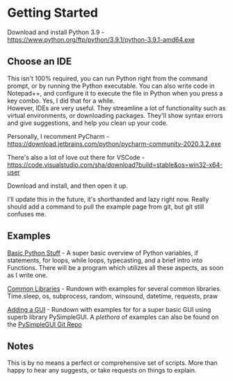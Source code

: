 # Getting Started
Download and install Python 3.9 - https://www.python.org/ftp/python/3.9.1/python-3.9.1-amd64.exe

## Choose an IDE
This isn't 100% required, you can run Python right from the command prompt, or by running the Python executable.  You can also write code in Notepad++, and configure it to execute the file in Python when you press a key combo.  Yes, I did that for a while.  
However, IDEs are very useful.  They streamline a lot of functionality such as virtual environments, or downloading packages.  They'll show syntax errors and give suggestions, and help you clean up your code.  

Personally, I recomment PyCharm - https://download.jetbrains.com/python/pycharm-community-2020.3.2.exe

There's also a lot of love out there for VSCode - https://code.visualstudio.com/sha/download?build=stable&os=win32-x64-user

Download and install, and then open it up.  

I'll update this in the future, it's shorthanded and lazy right now.  Really should add a command to pull the example page from git, but git still confuses me.

## Examples
[Basic Python Stuff](01-Basic.py) - A super basic overview of Python variables, if statements, for loops, while loops, typecasting, and a brief intro into Functions.  There will be a program which utilizes all these aspects, as soon as I write one.

[Common Libraries](02-Libraries.py) - Rundown with examples for several common libraries.  Time.sleep, os, subprocess, random, winsound, datetime, requests, praw

[Adding a GUI](03-GUI.py) - Rundown with examples for for a super basic GUI using superb library PySimpleGUI.  A <i>plethora</i> of examples can also be found on the [PySimpleGUI Git Repo](https://github.com/PySimpleGUI/PySimpleGUI/tree/master/DemoPrograms)

## Notes
This is by no means a perfect or comprehensive set of scripts.  More than happy to hear any suggests, or take requests on things to explain.
